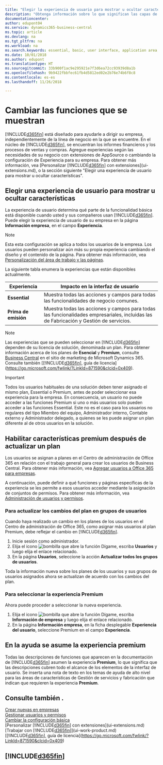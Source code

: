 ```yaml
---
title: "Elegir la experiencia de usuario para mostrar u ocultar características avanzadas | Documentos de Microsoft"
description: "Obtenga información sobre lo que significan las capas de experiencia de usuario Esencial y Premium para la interfaz de usuario, las áreas de aplicación y su empresa."
documentationcenter: 
author: edupont04
ms.service: dynamics365-business-central
ms.topic: article
ms.devlang: na
ms.tgt_pltfrm: na
ms.workload: na
ms.search.keywords: essential, basic, user interface, application area, experience
ms.date: 10/01/2018
ms.author: edupont
ms.translationtype: HT
ms.sourcegitcommit: 33b900f1ac9e295921e7f3d6ea72cc93939d8a1b
ms.openlocfilehash: 9b9422fbbfec61fb4d5812ed02e2b76e74b6f8c8
ms.contentlocale: es-es
ms.lasthandoff: 11/26/2018

---
```

# <a name="changing-which-features-are-displayed"></a>Cambiar las funciones que se muestran
[!INCLUDE[d365fin](includes/d365fin_md.md)] está diseñado para ayudarle a dirigir su empresa, independientemente de la línea de negocio en la que se encuentre. En el núcleo de [!INCLUDE[d365fin](includes/d365fin_md.md)], se encuentran los informes financieros y los procesos de ventas y compras. Agregue experiencias según las necesidades de su negocio con extensiones de AppSource o cambiando la configuración de Experiencia para su empresa. Para obtener más información, vea [Personalizar [!INCLUDE[d365fin](includes/d365fin_md.md)] con extensiones](ui-extensions.md), o la sección siguiente "Elegir una experiencia de usuario para mostrar u ocultar características".

## <a name="choosing-a-user-experience-to-show-or-hide-features"></a>Elegir una experiencia de usuario para mostrar u ocultar características
La experiencia de usuario determina qué parte de la funcionalidad básica está disponible cuando usted y sus compañeros usan [!INCLUDE[d365fin](includes/d365fin_md.md)]. Puede elegir la experiencia de usuario de su empresa en la página **Información empresa**, en el campo **Experiencia**.

> [!NOTE]  
> Esta esta configuración se aplica a todos los usuarios de la empresa. Los usuarios pueden personalizar aún más su propia experiencia cambiando el diseño y el contenido de la página. Para obtener más información, vea [Personalización del área de trabajo y las páginas](ui-personalization-user.md).  

La siguiente tabla enumera la experiencias que están disponibles actualmente.

| Experiencia | Impacto en la interfaz de usuario |
| --- | --- |
| **Essential** |Muestra todas las acciones y campos para todas las funcionalidades de negocio comunes.|
| **Prima de emisión** |Muestra todas las acciones y campos para todas las funcionalidades empresariales, incluidas las de Fabricación y Gestión de servicios.|

> [!NOTE]  
> Las experiencias que se pueden seleccionar en [!INCLUDE[d365fin](includes/d365fin_md.md)] dependen de su licencia de solución, denominada un plan. Para obtener información acerca de los planes de **Esencial** y **Premium**, consulte [Business Central](https://go.microsoft.com/fwlink/?linkid=870242) en el sitio de marketing de Microsoft Dynamics 365. Consulte también [[!INCLUDE[d365fin](includes/d365fin_md.md)], guía de licencia](https://go.microsoft.com/fwlink/?LinkId=871590&clcid=0x409).

> [!IMPORTANT]  
> Todos los usuarios habituales de una solución deben tener asignado el mismo plan, Essential o Premium, antes de poder seleccionar esa experiencia para la empresa. En consecuencia, un usuario no puede acceder a las funciones Premium si uno o más usuarios solo pueden acceder a las funciones Essential. Este no es el caso para los usuarios no regulares del tipo Miembro del equipo, Administrador interno, Contable externo y Administrador delegado, a quienes se les puede asignar un plan diferente al de otros usuarios en la solución.

## <a name="enabling-premium-features-after-upgrading-a-plan"></a>Habilitar características premium después de actualizar un plan
Los usuarios se asignan a planes en el Centro de administración de Office 365 en relación con el trabajo general para crear los usuarios de Business Central. Para obtener más información, vea [Agregar usuarios a Office 365 para empresas](https://support.office.com/en-us/article/Add-users-to-Office-365-for-business-435ccec3-09dd-4587-9ebd-2f3cad6bc2bc).

A continuación, puede definir a qué funciones y páginas específicas de la experiencia se les permite a esos usuarios acceder mediante la asignación de conjuntos de permisos. Para obtener más información, vea [Administración de usuarios y permisos](ui-how-users-permissions.md).

### <a name="to-update-plan-changes-in-users-groups"></a>Para actualizar los cambios del plan en grupos de usuarios
Cuando haya realizado un cambio en los planes de los usuarios en el Centro de administración de Office 365, como asignar más usuarios al plan Premium, debe reflejar el cambio en [!INCLUDE[d365fin](includes/d365fin_md.md)].

1. Inicie sesión como administrador.
2. Elija el icono ![bombilla que abre la función Dígame](media/ui-search/search_small.png "Dígame que desea hacer"), escriba **Usuarios** y luego elija el enlace relacionado.
3. En la página **Usuarios**, seleccione la acción **Actualizar todos los grupos de usuarios**.

Toda la información nueva sobre los planes de los usuarios y sus grupos de usuarios asignados ahora se actualizan de acuerdo con los cambios del plan.

### <a name="to-select-the-premium-experience"></a>Para seleccionar la experiencia Premium
Ahora puede proceder a seleccionar la nueva experiencia.
1. Elija el icono ![bombilla que abre la función Dígame](media/ui-search/search_small.png "Dígame que desea hacer"), escriba **Información de empresa** y luego elija el enlace relacionado.
2. En la página **Información empresa**, en la ficha desplegable **Experiencia del usuario**, seleccione Premium en el campo **Experiencia**.

## <a name="help-assumes-premium-experience"></a>En la ayuda se asume la experiencia premium
Todas las descripciones de funciones que aparecen en la documentación de [!INCLUDE[d365fin](includes/d365fin_md.md)] asumen la experiencia **Premium**, lo que significa que las descripciones cubren todo el alcance de los elementos de la interfaz de usuario. Se inserta una nota de texto en los temas de ayuda de alto nivel para las áreas de características de Gestión de servicios y fabricación que indican que requieren la experiencia **Premium**.

## <a name="see-also"></a>Consulte también .
[Crear nuevas en empresas](about-new-company.md)  
[Gestionar usuarios y permisos](ui-how-users-permissions.md)    
[Cambiar la configuración básica](ui-change-basic-settings.md)  
[Personalizar [!INCLUDE[d365fin](includes/d365fin_md.md)] con extensiones](ui-extensions.md)  
[Trabajar con [!INCLUDE[d365fin](includes/d365fin_md.md)]](ui-work-product.md)  
[[!INCLUDE[d365fin](includes/d365fin_md.md)], guía de licencia](https://go.microsoft.com/fwlink/?LinkId=871590&clcid=0x409)

## [!INCLUDE[d365fin](includes/free_trial_md.md)]  

